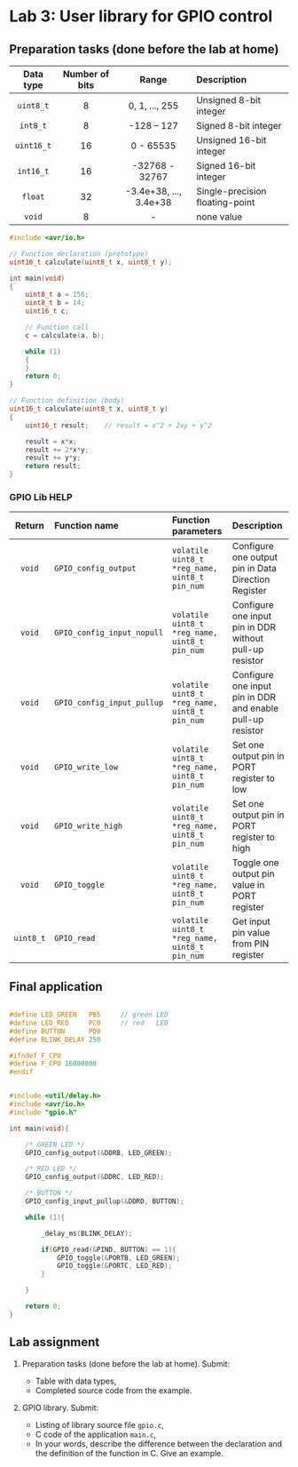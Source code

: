# Lab 3: User library for GPIO control


## Preparation tasks (done before the lab at home)

| **Data type** | **Number of bits** | **Range** | **Description** |
| :-: | :-: | :-: | :-- |
| `uint8_t`  | 8 | 0, 1, ..., 255 | Unsigned 8-bit integer |
| `int8_t`   | 8 | -128 – 127 | Signed 8-bit integer |
| `uint16_t` | 16 | 0 - 65535 | Unsigned 16-bit integer |
| `int16_t`  | 16 | -32768 - 32767 | Signed 16-bit integer |
| `float`    | 32 | -3.4e+38, ..., 3.4e+38 | Single-precision floating-point |
| `void`     | 8 | - | none value |

```C
#include <avr/io.h>

// Function declaration (prototype)
uint16_t calculate(uint8_t x, uint8_t y);

int main(void)
{
    uint8_t a = 156;
    uint8_t b = 14;
    uint16_t c;

    // Function call
    c = calculate(a, b);

    while (1)
    {
    }
    return 0;
}

// Function definition (body)
uint16_t calculate(uint8_t x, uint8_t y)
{
    uint16_t result;    // result = x^2 + 2xy + y^2

    result = x*x;
	result += 2*x*y;
	result += y*y;
    return result;
}
```





### GPIO Lib HELP

| **Return** | **Function name** | **Function parameters** | **Description** |
| :-: | :-- | :-- | :-- |
| `void` | `GPIO_config_output` | `volatile uint8_t *reg_name, uint8_t pin_num` | Configure one output pin in Data Direction Register |
| `void` | `GPIO_config_input_nopull` | `volatile uint8_t *reg_name, uint8_t pin_num` | Configure one input pin in DDR without pull-up resistor |
| `void` | `GPIO_config_input_pullup` | `volatile uint8_t *reg_name, uint8_t pin_num` | Configure one input pin in DDR and enable pull-up resistor |
| `void` | `GPIO_write_low` | `volatile uint8_t *reg_name, uint8_t pin_num` | Set one output pin in PORT register to low |
| `void` | `GPIO_write_high` | `volatile uint8_t *reg_name, uint8_t pin_num` | Set one output pin in PORT register to high |
| `void` | `GPIO_toggle` | `volatile uint8_t *reg_name, uint8_t pin_num` | Toggle one output pin value in PORT register |
| `uint8_t` | `GPIO_read` | `volatile uint8_t *reg_name, uint8_t pin_num` | Get input pin value from PIN register |


## Final application

```C

#define LED_GREEN   PB5		// green LED
#define LED_RED     PC0		// red	 LED
#define BUTTON     	PD0
#define BLINK_DELAY 250

#ifndef F_CPU
#define F_CPU 16000000
#endif


#include <util/delay.h>
#include <avr/io.h>
#include "gpio.h"

int main(void){

    /* GREEN LED */
	GPIO_config_output(&DDRB, LED_GREEN);

	/* RED LED */
	GPIO_config_output(&DDRC, LED_RED);

	/* BUTTON */
	GPIO_config_input_pullup(&DDRD, BUTTON);

    while (1){

        _delay_ms(BLINK_DELAY);

		if(GPIO_read(&PIND, BUTTON) == 1){
			GPIO_toggle(&PORTB, LED_GREEN);
			GPIO_toggle(&PORTC, LED_RED);
		}

    }

    return 0;
}

```


## Lab assignment

1. Preparation tasks (done before the lab at home). Submit:
    * Table with data types,
    * Completed source code from the example.

2. GPIO library. Submit:
    * Listing of library source file `gpio.c`,
    * C code of the application `main.c`,
    * In your words, describe the difference between the declaration and the definition of the function in C. Give an example.
